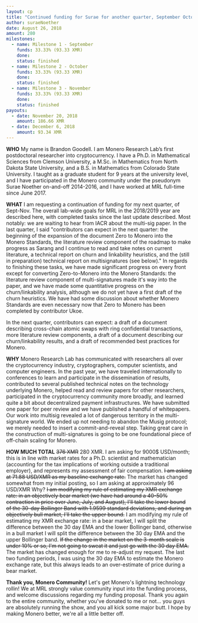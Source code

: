 ```yaml
---
layout: cp
title: "Continued funding for Surae for another quarter, September October November 2018"
author: suraeNoether
date: August 26, 2018
amount: 280
milestones:
  - name: Milestone 1 - September
    funds: 33.33% (93.33 XMR)
    done:
    status: finished
  - name: Milestone 2 - October
    funds: 33.33% (93.33 XMR)
    done:
    status: finished
  - name: Milestone 3 - November
    funds: 33.33% (93.33 XMR)
    done:
    status: finished
payouts:
  - date: November 20, 2018
    amount: 186.66 XMR
  - date: December 6, 2018
    amount: 93.34 XMR
---
```

**WHO** My name is Brandon Goodell. I am Monero Research Lab’s first postdoctoral researcher into cryptocurrency. I have a Ph.D. in Mathematical Sciences from Clemson University, a M.Sc. in Mathematics from North Dakota State University, and a B.S. in Mathematics from Colorado State University. I taught as a graduate student for 9 years at the university level, and I have participated in the Monero community under the pseudonym Surae Noether on-and-off 2014-2016, and I have worked at MRL full-time since June 2017.

**WHAT** I am requesting a continuation of funding for my next quarter, of Sept-Nov. The overall lab-wide goals for MRL in the 2018/2019 year are described here, with completed tasks since the last update described. Most notably: we are waiting to hear from IACR about the multi-sig paper. In the last quarter, I said "contributors can expect in the next quarter: the beginning of the expansion of the document Zero to Monero into the Monero Standards, the literature review component of the roadmap to make progress as Sarang and I continue to read and take notes on current literature, a technical report on churn and linkability heuristics, and the (still in preparation) technical report on multisignatures (see below)." In regards to finishing these tasks, we have made significant progress on every front except for converting Zero-to-Monero into the Monero Standards: the literature review component of multi-signatures made it's way into the paper, and we have made some quantitative progress on the churn/linkability analysis, although we do not yet have a first draft of the churn heuristics. We have had some discussion about whether Monero Standards are even necessary now that Zero to Monero has been completed by contributor Ukoe.

In the next quarter, contributors can expect: a draft of a document describing cross-chain atomic swaps with ring confidential transactions, more literature review components, a draft of a document describing our churn/linkability results, and a draft of recommended best practices for Monero.

**WHY** Monero Research Lab has communicated with researchers all over the cryptocurrency industry, cryptographers, computer scientists, and computer engineers. In the past year, we have traveled internationally to conferences to learn and participate in the dissemination of results, contributed to several published technical notes on the technology underlying Monero, helped read and review papers for other researchers, participated in the cryptocurrency community more broadly, and learned quite a bit about decentralized payment infrastructures. We have submitted one paper for peer review and we have published a handful of whitepapers. Our work into multisig revealed a lot of dangerous territory in the multi-signature world. We ended up not needing to abandon the Musig protocol; we merely needed to insert a commit-and-reveal step. Taking great care in the construction of multi-signatures is going to be one foundational piece of off-chain scaling for Monero.

**HOW MUCH TOTAL** ~~376 XMR~~ 280 XMR. I am asking for 9000$ USD/month; this is in line with market rates for a Ph.D. scientist and mathematician (accounting for the tax implications of working outside a traditional employer), and represents my assessment of fair compensation. ~~I am asking at 71.88 USD/XMR as my baseline exchange rate.~~ The market has changed somewhat from my initial posting, so I am asking at approximately 96 USD/XMR Why? ~~I am modifying my rule of estimating my XMR exchange rate: in an objectively bear market (we have had around a 40-50% contraction in price over June, July, and August), I'll take the lower bound of the 30-day Bollinger Band with 1.9599 standard deviations, and during an objectively bull market, I'll take the upper bound.~~ I am modifying my rule of estimating my XMR exchange rate: in a bear market, I will split the difference between the 30 day EMA and the lower Bollinger band, otherwise in a bull market I will split the difference between the 30 day EMA and the upper Bollinger band. ~~If the change in the market on the 3-month scale is under 10% or so, I'm not going to sweat it and just go with the 30 day EMA.~~ The market has changed enough for me to re-adjust my request. The last two funding periods, I was using the 30 day EMA to estimate the Monero exchange rate, but this always leads to an over-estimate of price during a bear market.

**Thank you, Monero Community!** Let's get Monero's lightning technology rollin! We at MRL strongly value community input into the funding process, and welcome discussions regarding my funding proposal. Thank you again to the entire community, whether you've donated to me or not... you guys are absolutely running the show, and you all kick some major butt. I hope by making Monero better, we're all a little better off.